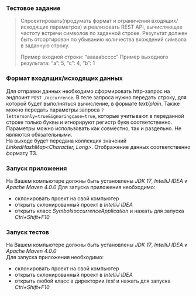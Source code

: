### Тестовое задание
>Спроектировать(продумать формат и ограничения входящих/исходящих параметров) и реализовать REST API, вычисляющее частоту встречи символов по заданной строке. Результат должен быть отсортирован по убыванию количества вхождений символа в заданную строку.
>
>Пример входной строки: “aaaaabcccc”
>Пример выходного результата: “a”: 5, “c”: 4, “b”: 1

### Формат входящих/исходящих данных
Для отправки данных необходимо сформировать http-запрос на эндпоинт `POST /occurrence`. В теле запроса нужно передать строку, для которой будет выполняться вычисление, в формате _text/plain_. 
Также можно передать параметры запроса `?lettersonly=true&ignoringcase=true`, которые учитывают в переданной строке только буквы и игнорируют регистр букв соответственно. Параметры можно использовать как совместно, так и раздельно. Не являются обязательными.
<br/>На выходе будет передана коллекция значений _LinkedHashMap<Character, Long>_. Отображение данных соответственно формату ТЗ. 

### Запуск приложения
На Вашем компьютере должны быть установлены _JDK 17_, _IntelliJ IDEA_ и _Apache Maven 4.0.0_
Для запуска приложения необходимо:

- склонировать проект на свой компьютер
- открыть склонированный проект в _IntelliJ IDEA_
- открыть класс _SymbolsoccurrenceApplication_ и нажать для запуска _Ctrl+Shift+F10_

### Запуск тестов
На Вашем компьютере должны быть установлены _JDK 17_, _IntelliJ IDEA_ и _Apache Maven 4.0.0_
<br/>Для запуска приложения необходимо:

- склонировать проект на свой компьютер
- открыть склонированный проект в _IntelliJ IDEA_
- открыть любой класс в директории _test_ и нажать для запуска _Ctrl+Shift+F10_
